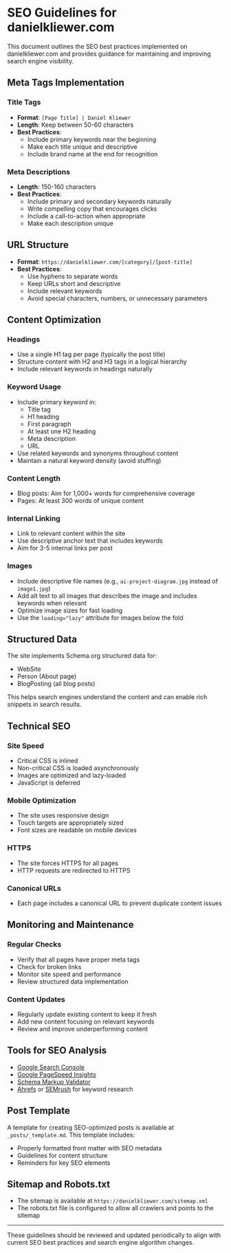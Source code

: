 # SEO Guidelines for danielkliewer.com

This document outlines the SEO best practices implemented on danielkliewer.com and provides guidance for maintaining and improving search engine visibility.

## Meta Tags Implementation

### Title Tags
- **Format**: `[Page Title] | Daniel Kliewer`
- **Length**: Keep between 50-60 characters
- **Best Practices**:
  - Include primary keywords near the beginning
  - Make each title unique and descriptive
  - Include brand name at the end for recognition

### Meta Descriptions
- **Length**: 150-160 characters
- **Best Practices**:
  - Include primary and secondary keywords naturally
  - Write compelling copy that encourages clicks
  - Include a call-to-action when appropriate
  - Make each description unique

## URL Structure
- **Format**: `https://danielkliewer.com/[category]/[post-title]`
- **Best Practices**:
  - Use hyphens to separate words
  - Keep URLs short and descriptive
  - Include relevant keywords
  - Avoid special characters, numbers, or unnecessary parameters

## Content Optimization

### Headings
- Use a single H1 tag per page (typically the post title)
- Structure content with H2 and H3 tags in a logical hierarchy
- Include relevant keywords in headings naturally

### Keyword Usage
- Include primary keyword in:
  - Title tag
  - H1 heading
  - First paragraph
  - At least one H2 heading
  - Meta description
  - URL
- Use related keywords and synonyms throughout content
- Maintain a natural keyword density (avoid stuffing)

### Content Length
- Blog posts: Aim for 1,000+ words for comprehensive coverage
- Pages: At least 300 words of unique content

### Internal Linking
- Link to relevant content within the site
- Use descriptive anchor text that includes keywords
- Aim for 3-5 internal links per post

### Images
- Include descriptive file names (e.g., `ai-project-diagram.jpg` instead of `image1.jpg`)
- Add alt text to all images that describes the image and includes keywords when relevant
- Optimize image sizes for fast loading
- Use the `loading="lazy"` attribute for images below the fold

## Structured Data

The site implements Schema.org structured data for:
- WebSite
- Person (About page)
- BlogPosting (all blog posts)

This helps search engines understand the content and can enable rich snippets in search results.

## Technical SEO

### Site Speed
- Critical CSS is inlined
- Non-critical CSS is loaded asynchronously
- Images are optimized and lazy-loaded
- JavaScript is deferred

### Mobile Optimization
- The site uses responsive design
- Touch targets are appropriately sized
- Font sizes are readable on mobile devices

### HTTPS
- The site forces HTTPS for all pages
- HTTP requests are redirected to HTTPS

### Canonical URLs
- Each page includes a canonical URL to prevent duplicate content issues

## Monitoring and Maintenance

### Regular Checks
- Verify that all pages have proper meta tags
- Check for broken links
- Monitor site speed and performance
- Review structured data implementation

### Content Updates
- Regularly update existing content to keep it fresh
- Add new content focusing on relevant keywords
- Review and improve underperforming content

## Tools for SEO Analysis

- [Google Search Console](https://search.google.com/search-console)
- [Google PageSpeed Insights](https://pagespeed.web.dev/)
- [Schema Markup Validator](https://validator.schema.org/)
- [Ahrefs](https://ahrefs.com/) or [SEMrush](https://www.semrush.com/) for keyword research

## Post Template

A template for creating SEO-optimized posts is available at `_posts/_template.md`. This template includes:
- Properly formatted front matter with SEO metadata
- Guidelines for content structure
- Reminders for key SEO elements

## Sitemap and Robots.txt

- The sitemap is available at `https://danielkliewer.com/sitemap.xml`
- The robots.txt file is configured to allow all crawlers and points to the sitemap

---

These guidelines should be reviewed and updated periodically to align with current SEO best practices and search engine algorithm changes.
